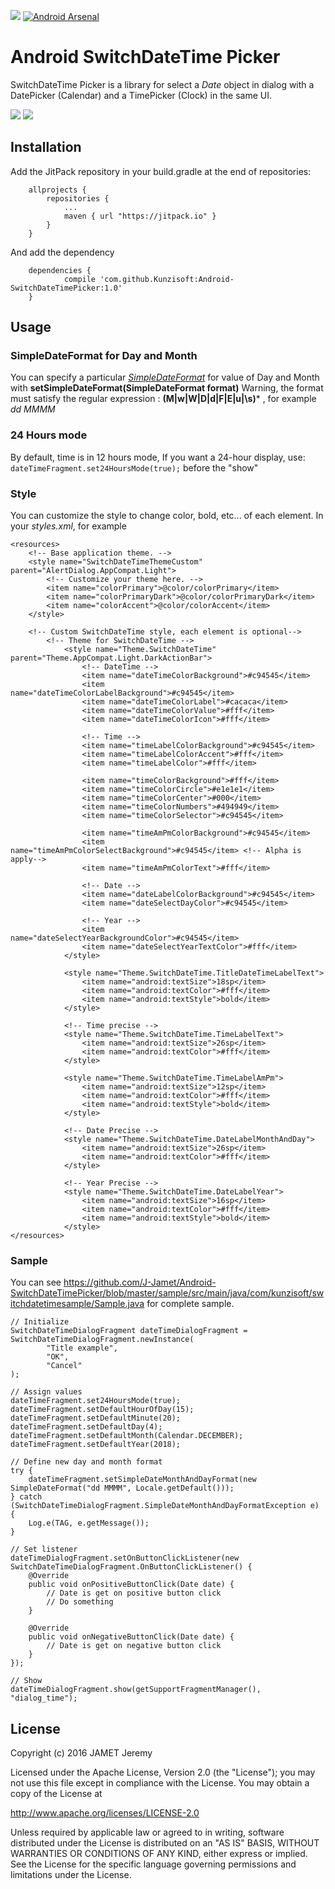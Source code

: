 [![](https://jitpack.io/v/Kunzisoft/Android-SwitchDateTimePicker.svg)](https://jitpack.io/#Kunzisoft/Android-SwitchDateTimePicker) [![Android Arsenal](https://img.shields.io/badge/Android%20Arsenal-SwitchDateTimePicker-blue.svg?style=flat)](http://android-arsenal.com/details/1/4513)

# Android SwitchDateTime Picker

SwitchDateTime Picker is a library for select a *Date* object in dialog with a DatePicker (Calendar) and a TimePicker (Clock) in the same UI.

<img src="https://raw.githubusercontent.com/J-Jamet/Android-SwitchDateTimePicker/master/art/demo1.gif">

<img src="https://raw.githubusercontent.com/J-Jamet/Android-SwitchDateTimePicker/master/art/demo2.gif">

## Installation
Add the JitPack repository in your build.gradle at the end of repositories:
```
	allprojects {
		repositories {
			...
			maven { url "https://jitpack.io" }
		}
	}
```
And add the dependency
```
	dependencies {
	        compile 'com.github.Kunzisoft:Android-SwitchDateTimePicker:1.0'
	}
```

## Usage

### SimpleDateFormat for Day and Month
You can specify a particular [*SimpleDateFormat*](https://docs.oracle.com/javase/7/docs/api/java/text/SimpleDateFormat.html) for value of Day and Month with **setSimpleDateFormat(SimpleDateFormat format)**
Warning, the format must satisfy the regular expression : **(M|w|W|D|d|F|E|u|\s)***
, for example *dd MMMM*

### 24 Hours mode
By default, time is in 12 hours mode, If you want a 24-hour display, use:
`dateTimeFragment.set24HoursMode(true);`
before the "show"

### Style
You can customize the style to change color, bold, etc... of each element.
In your *styles.xml*, for example
```
<resources>
    <!-- Base application theme. -->
    <style name="SwitchDateTimeThemeCustom" parent="AlertDialog.AppCompat.Light">
        <!-- Customize your theme here. -->
        <item name="colorPrimary">@color/colorPrimary</item>
        <item name="colorPrimaryDark">@color/colorPrimaryDark</item>
        <item name="colorAccent">@color/colorAccent</item>
    </style>

    <!-- Custom SwitchDateTime style, each element is optional-->
		<!-- Theme for SwitchDateTime -->
		    <style name="Theme.SwitchDateTime" parent="Theme.AppCompat.Light.DarkActionBar">
		        <!-- DateTime -->
		        <item name="dateTimeColorBackground">#c94545</item>
		        <item name="dateTimeColorLabelBackground">#c94545</item>
		        <item name="dateTimeColorLabel">#cacaca</item>
		        <item name="dateTimeColorValue">#fff</item>
		        <item name="dateTimeColorIcon">#fff</item>

		        <!-- Time -->
		        <item name="timeLabelColorBackground">#c94545</item>
		        <item name="timeLabelColorAccent">#fff</item>
		        <item name="timeLabelColor">#fff</item>

		        <item name="timeColorBackground">#fff</item>
		        <item name="timeColorCircle">#e1e1e1</item>
		        <item name="timeColorCenter">#000</item>
		        <item name="timeColorNumbers">#494949</item>
		        <item name="timeColorSelector">#c94545</item>

		        <item name="timeAmPmColorBackground">#c94545</item>
		        <item name="timeAmPmColorSelectBackground">#c94545</item> <!-- Alpha is apply-->
		        <item name="timeAmPmColorText">#fff</item>

		        <!-- Date -->
		        <item name="dateLabelColorBackground">#c94545</item>
		        <item name="dateSelectDayColor">#c94545</item>

		        <!-- Year -->
		        <item name="dateSelectYearBackgroundColor">#c94545</item>
		        <item name="dateSelectYearTextColor">#fff</item>
		    </style>

		    <style name="Theme.SwitchDateTime.TitleDateTimeLabelText">
		        <item name="android:textSize">18sp</item>
		        <item name="android:textColor">#fff</item>
		        <item name="android:textStyle">bold</item>
		    </style>

		    <!-- Time precise -->
		    <style name="Theme.SwitchDateTime.TimeLabelText">
		        <item name="android:textSize">26sp</item>
		        <item name="android:textColor">#fff</item>
		    </style>

		    <style name="Theme.SwitchDateTime.TimeLabelAmPm">
		        <item name="android:textSize">12sp</item>
		        <item name="android:textColor">#fff</item>
		        <item name="android:textStyle">bold</item>
		    </style>

		    <!-- Date Precise -->
		    <style name="Theme.SwitchDateTime.DateLabelMonthAndDay">
		        <item name="android:textSize">26sp</item>
		        <item name="android:textColor">#fff</item>
		    </style>

		    <!-- Year Precise -->
		    <style name="Theme.SwitchDateTime.DateLabelYear">
		        <item name="android:textSize">16sp</item>
		        <item name="android:textColor">#fff</item>
		        <item name="android:textStyle">bold</item>
		    </style>
</resources>

```

### Sample
You can see
https://github.com/J-Jamet/Android-SwitchDateTimePicker/blob/master/sample/src/main/java/com/kunzisoft/switchdatetimesample/Sample.java
for complete sample.
```
// Initialize
SwitchDateTimeDialogFragment dateTimeDialogFragment = SwitchDateTimeDialogFragment.newInstance(
        "Title example",
        "OK",
        "Cancel"
);

// Assign values
dateTimeFragment.set24HoursMode(true);
dateTimeFragment.setDefaultHourOfDay(15);
dateTimeFragment.setDefaultMinute(20);
dateTimeFragment.setDefaultDay(4);
dateTimeFragment.setDefaultMonth(Calendar.DECEMBER);
dateTimeFragment.setDefaultYear(2018);

// Define new day and month format
try {
    dateTimeFragment.setSimpleDateMonthAndDayFormat(new SimpleDateFormat("dd MMMM", Locale.getDefault()));
} catch (SwitchDateTimeDialogFragment.SimpleDateMonthAndDayFormatException e) {
    Log.e(TAG, e.getMessage());
}

// Set listener
dateTimeDialogFragment.setOnButtonClickListener(new SwitchDateTimeDialogFragment.OnButtonClickListener() {
    @Override
    public void onPositiveButtonClick(Date date) {
        // Date is get on positive button click
        // Do something
    }

    @Override
    public void onNegativeButtonClick(Date date) {
        // Date is get on negative button click
    }
});

// Show
dateTimeDialogFragment.show(getSupportFragmentManager(), "dialog_time");
```

## License

Copyright (c) 2016 JAMET Jeremy

Licensed under the Apache License, Version 2.0 (the "License");
you may not use this file except in compliance with the License.
You may obtain a copy of the License at

http://www.apache.org/licenses/LICENSE-2.0

Unless required by applicable law or agreed to in writing, software
distributed under the License is distributed on an "AS IS" BASIS,
WITHOUT WARRANTIES OR CONDITIONS OF ANY KIND, either express or implied.
See the License for the specific language governing permissions and
limitations under the License.
